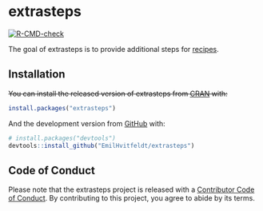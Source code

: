
<!-- README.md is generated from README.Rmd. Please edit that file -->

# extrasteps

<!-- badges: start -->

[![R-CMD-check](https://github.com/EmilHvitfeldt/extrasteps/workflows/R-CMD-check/badge.svg)](https://github.com/EmilHvitfeldt/extrasteps/actions)
<!-- badges: end -->

The goal of extrasteps is to provide additional steps for
[recipes](https://github.com/tidymodels/recipes).

## Installation

~~You can install the released version of extrasteps from
[CRAN](https://CRAN.R-project.org) with:~~

``` r
install.packages("extrasteps")
```

And the development version from [GitHub](https://github.com/) with:

``` r
# install.packages("devtools")
devtools::install_github("EmilHvitfeldt/extrasteps")
```

## Code of Conduct

Please note that the extrasteps project is released with a [Contributor
Code of
Conduct](https://contributor-covenant.org/version/2/0/CODE_OF_CONDUCT.html).
By contributing to this project, you agree to abide by its terms.
